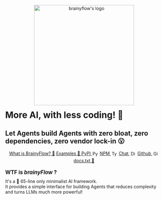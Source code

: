 <p align="center">
  <img id="logo" width="320px" src="https://raw.githubusercontent.com/zvictor/brainyflow/main/.github/media/logo-dark.png" alt="brainyflow's logo" />
<p>

<h1 style="max-width: 700px; margin: auto;">More AI, with less coding! 🚀</h1>
<h2>Let Agents build Agents with zero bloat, zero dependencies, zero vendor lock-in 😮</h2>

<!-- <img src="https://raw.githubusercontent.com/zvictor/brainyflow/main/.github/media/divider.png" alt="divider" width="100%" style="max-width: 920px"> -->

<nav align="center">
  <a href="https://brainy.gitbook.io/flow/">What is BrainyFlow? 🐣</a>
  <a href="https://github.com/zvictor/brainyflow/tree/master/cookbook">Examples 🌈 </a>
  <a href="https://pypi.org/project/brainyflow">PyPI <img src="https://iconduck.com/vectors/vctrahatphfa/media/svg/download" width="17" height="17" alt="Python Logo" style="vertical-align: sub; margin: 0 2px;"></a>
  <a href="https://www.npmjs.com/package/brainyflow">NPM <img src="https://iconduck.com/vectors/vctrk180y7wy/media/svg/download" width="17" height="17" alt="Typescript Logo" style="vertical-align: sub; margin: 0 2px;"></a>
  <a href="https://discord.gg/MdJJ29Xd">Chat <img src="https://cdn.prod.website-files.com/6257adef93867e50d84d30e2/66e3d80db9971f10a9757c99_Symbol.svg" width="17" height="17" alt="Discord Logo" style="vertical-align: sub; margin: 0 2px;"></a>
  <a href="https://github.com/zvictor/brainyflow">Github <img src="https://uxwing.com/wp-content/themes/uxwing/download/brands-and-social-media/github-white-icon.svg" width="17" height="17" alt="Github Logo" style="vertical-align: sub; margin: 0 2px;"></a>
  <!-- Dropdown container -->
  <div id="docs-dropdown-container">
    <!-- Trigger link -->
    <a href="/docs.txt" class="docs-dropdown-trigger">docs.txt 📜</a>
    <!-- Dropdown content -->
    <div class="dropdown-content">
      <a href="/docs.python.txt"> <!-- Python Link -->
        <img class="dropdown-icon" src="https://iconduck.com/vectors/vctrahatphfa/media/svg/download" width="17" height="17" alt="Python Logo">docs.<em>python</em>.txt
      </a>
      <a href="/docs.typescript.txt"> <!-- Typescript Link -->
        <img class="dropdown-icon" src="https://iconduck.com/vectors/vctrk180y7wy/media/svg/download" width="17" height="17" alt="Typescript Logo">docs.<em>typescript</em>.txt
      </a>
      <a href="/docs.txt"> <!-- All Docs Link -->
        📜 docs.txt (<em>all</em>)
      </a>
    </div>
  </div>
  <style>
    /* Dropdown Container - Styled to fit nav layout */
    #docs-dropdown-container {
      position: relative; /* Needed for absolute positioning of content */
      display: inline-block; /* Fit in with other nav links */
      margin: 5px; /* Match other nav links */
    }

    /* Dropdown Trigger Link - Styling only */
    .docs-dropdown-trigger {
      display: inline-block; /* Needed for padding/border */
      background-color: var(--theme-color);
      padding: 7px 12px;
      border-radius: 10px;
      color: white;
      text-decoration: none;
      font-weight: bold;
      cursor: pointer;
    }

    /* Show dropdown on hover of CONTAINER */
    #docs-dropdown-container:hover .dropdown-content {
      display: block !important;
    }

    /* Dropdown Content Box */
    .dropdown-content {
      display: none;
      position: absolute;
      background-color: rgba(var(--cover-navigation-background-color), 0.9);
      min-width: 180px;
      box-shadow: 0px 8px 16px 0px rgba(0,0,0,0.3);
      z-index: 10;
      border-radius: 5px;
      padding: 10px;
      top: 100%; /* Default position below */
      left: 50%;
      transform: translateX(-50%);
      /* margin-top: 5px; */ /* Removed to prevent gap */
    }

    /* Links within the dropdown */
    .dropdown-content a {
      color: white;
      padding: 10px 15px;
      text-decoration: none;
      display: block;
      white-space: nowrap;
      background-color: transparent;
      border-radius: 0;
      font-weight: bold; /* Ensure bold */
      cursor: pointer;
    }

    /* Dropdown link icons */
    .dropdown-icon {
      vertical-align: sub;
      margin-right: 8px;
    }

    /* Hover effect for dropdown links - subtle brightness change */
    .dropdown-content a:hover {
      filter: brightness(125%); /* Slightly lighter on hover */
    }

    /* Arrow connector */
    .dropdown-content {
      border: 1px solid var(--theme-color);
    }

    .dropdown-content::after {
      content: "";
      position: absolute;
      bottom: 100%; /* Position arrow at the top of the dropdown */
      left: 50%;
      margin-left: -5px;
      border-width: 5px;
      border-style: solid;
      border-color: transparent transparent var(--theme-color) transparent; /* Pointing down */
    }
    /* Class to flip position and arrow */
    /* Class to flip position and arrow */
    .dropdown-content.above {
      top: auto;
      bottom: 100%;
      /* margin-bottom: 5px; */ /* Removed to prevent gap */
    }
    .dropdown-content.above::after {
      top: 100%; /* Position arrow at the bottom */
      bottom: auto;
      border-color: var(--theme-color) transparent transparent transparent; /* Pointing up */
    }

  </style>
</nav>

<!-- <style>
  .vertical {
    display: flex;
    text-align: center;
    flex-direction: column;
    display: none;
  }

  @media screen and (max-width: 1024px) {
    .vertical {
      display: initial;
    }

    .horizontal {
      display: none;
    }
  }
</style> -->

<div class="glass">
  <p class="horizontal">
  <p style="font-size: 1.2em; font-weight: bolder; margin: 10px 0">WTF is <em>brainyFlow</em> ?</p>
    It's a 🤯 65-line only minimalist AI framework.<br />
    It provides a simple interface for building Agents that reduces complexity and turns LLMs much more powerful!
  <p>
  <!-- <div class="vertical">
  </div> -->
</div>
